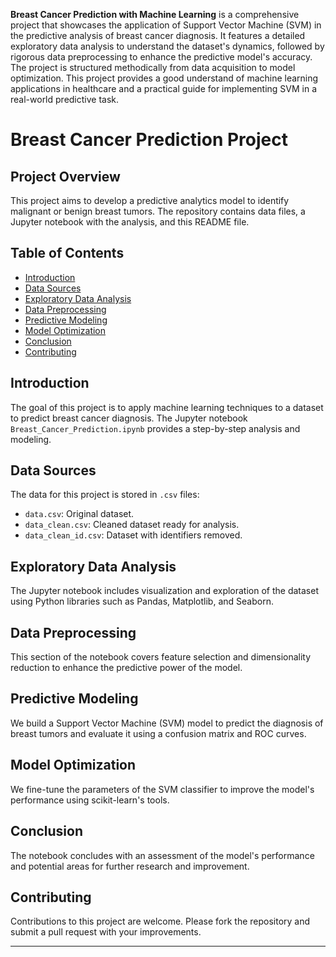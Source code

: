 **Breast Cancer Prediction with Machine Learning** is a comprehensive project that showcases the application of Support Vector Machine (SVM) in the predictive analysis of breast cancer diagnosis. It features a detailed exploratory data analysis to understand the dataset's dynamics, followed by rigorous data preprocessing to enhance the predictive model's accuracy. The project is structured methodically from data acquisition to model optimization. This project provides a good understand of machine learning applications in healthcare and a practical guide for implementing SVM in a real-world predictive task.

# Breast Cancer Prediction Project

## Project Overview
This project aims to develop a predictive analytics model to identify malignant or benign breast tumors. The repository contains data files, a Jupyter notebook with the analysis, and this README file.

## Table of Contents
- [Introduction](#introduction)
- [Data Sources](#data-sources)
- [Exploratory Data Analysis](#exploratory-data-analysis)
- [Data Preprocessing](#data-preprocessing)
- [Predictive Modeling](#predictive-modeling)
- [Model Optimization](#model-optimization)
- [Conclusion](#conclusion)
- [Contributing](#contributing)

## Introduction
The goal of this project is to apply machine learning techniques to a dataset to predict breast cancer diagnosis. The Jupyter notebook `Breast_Cancer_Prediction.ipynb` provides a step-by-step analysis and modeling.

## Data Sources
The data for this project is stored in `.csv` files:
- `data.csv`: Original dataset.
- `data_clean.csv`: Cleaned dataset ready for analysis.
- `data_clean_id.csv`: Dataset with identifiers removed.

## Exploratory Data Analysis
The Jupyter notebook includes visualization and exploration of the dataset using Python libraries such as Pandas, Matplotlib, and Seaborn.

## Data Preprocessing
This section of the notebook covers feature selection and dimensionality reduction to enhance the predictive power of the model.

## Predictive Modeling
We build a Support Vector Machine (SVM) model to predict the diagnosis of breast tumors and evaluate it using a confusion matrix and ROC curves.

## Model Optimization
We fine-tune the parameters of the SVM classifier to improve the model's performance using scikit-learn's tools.

## Conclusion
The notebook concludes with an assessment of the model's performance and potential areas for further research and improvement.

## Contributing
Contributions to this project are welcome. Please fork the repository and submit a pull request with your improvements.

---
